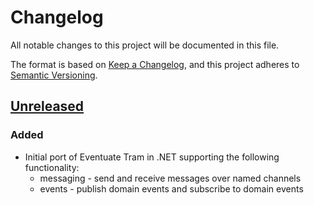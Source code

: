 # Changelog

All notable changes to this project will be documented in this file.

The format is based on [Keep a Changelog](https://keepachangelog.com/en/1.0.0/),
and this project adheres to [Semantic Versioning](https://semver.org/spec/v2.0.0.html).

## [Unreleased]

### Added
- Initial port of Eventuate Tram in .NET supporting the following functionality:
  - messaging - send and receive messages over named channels
  - events - publish domain events and subscribe to domain events

[Unreleased]: https://github.com/eventuate-tram/eventuate-tram-core-dotnet/commits/HEAD